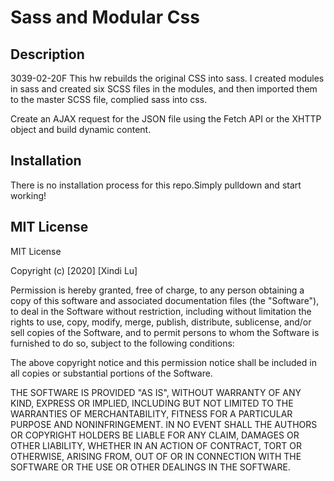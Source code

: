 # Sass and Modular Css

## Description
3039-02-20F
This hw rebuilds the original CSS into sass. I created modules in sass and created six SCSS files in the modules, and then imported them to the master SCSS file, complied sass into css.

Create an AJAX request for the JSON file using the Fetch API or the XHTTP object and build dynamic content.

## Installation
There is no installation process for this repo.Simply pulldown and start working!


## MIT License
MIT License

Copyright (c) [2020] [Xindi Lu]

Permission is hereby granted, free of charge, to any person obtaining a copy
of this software and associated documentation files (the "Software"), to deal
in the Software without restriction, including without limitation the rights
to use, copy, modify, merge, publish, distribute, sublicense, and/or sell
copies of the Software, and to permit persons to whom the Software is
furnished to do so, subject to the following conditions:

The above copyright notice and this permission notice shall be included in all
copies or substantial portions of the Software.

THE SOFTWARE IS PROVIDED "AS IS", WITHOUT WARRANTY OF ANY KIND, EXPRESS OR
IMPLIED, INCLUDING BUT NOT LIMITED TO THE WARRANTIES OF MERCHANTABILITY,
FITNESS FOR A PARTICULAR PURPOSE AND NONINFRINGEMENT. IN NO EVENT SHALL THE
AUTHORS OR COPYRIGHT HOLDERS BE LIABLE FOR ANY CLAIM, DAMAGES OR OTHER
LIABILITY, WHETHER IN AN ACTION OF CONTRACT, TORT OR OTHERWISE, ARISING FROM,
OUT OF OR IN CONNECTION WITH THE SOFTWARE OR THE USE OR OTHER DEALINGS IN THE
SOFTWARE.
